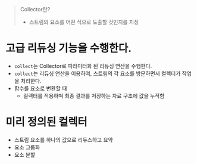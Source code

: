 > Collector란?
> - 스트림의 요소를 어떤 식으로 도출할 것인지를 지정


# 고급 리듀싱 기능을 수행한다.
- `collect`는 Collector로 파라미터화 된 리듀싱 연산을 수행한다.
- `collect`는 리듀싱 연산을 이용하여, 스트림의 각 요소를 방문하면서 컬렉터가 작업을 처리한다.
- 함수를 요소로 변환할 때
  - 컬렉터를 적용하며 최종 결과를 저장하는 자료 구조에 값을 누적함


# 미리 정의된 컬렉터
- 스트림 요소를 하나의 값으로 리듀스하고 요약
- 요소 그룹화
- 요소 분할

